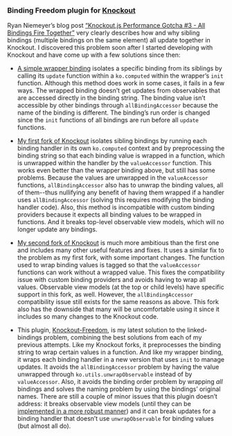 ### **Binding Freedom** plugin for [Knockout](http://knockoutjs.com/)

Ryan Niemeyer’s blog post [“Knockout.js Performance Gotcha #3 - All Bindings Fire Together”](http://www.knockmeout.net/2012/06/knockoutjs-performance-gotcha-3-all-bindings.html) very clearly describes how and why sibling bindings (multiple bindings on the same element) all update together in Knockout. I discovered this problem soon after I started developing with Knockout and have come up with a few solutions since then:

* [A simple wrapper binding](https://github.com/SteveSanderson/knockout/wiki/Bindings---async) isolates a specific binding from its siblings by calling its `update` function within a `ko.computed` within the wrapper’s `init` function. Although this method does work in some cases, it fails in a few ways. The wrapped binding doesn’t get updates from observables that are accessed directly in the binding string. The binding value isn’t accessible by other bindings through `allBindingAccessor` because the name of the binding is different. The binding’s run order is changed since the `init` functions of all bindings are run before all `update` functions.

* [My first fork of Knockout](https://github.com/mbest/knockout/tree/async_bindings) isolates sibling bindings by running each binding handler in its own `ko.computed` context and by preprocessing the binding string so that each binding value is wrapped in a function, which is unwrapped within the handler by the `valueAccessor` function. This works even better than the wrapper binding above, but still has some problems. Because the values are unwrapped in the `valueAccessor` functions, `allBindingAccessor` also has to unwrap the binding values, all of them--thus nullifying any benefit of having them wrapped if a handler uses `allBindingAccessor` (solving this requires modifying the binding handler code). Also, this method is incompatible with custom binding providers because it expects all binding values to be wrapped in functions. And it breaks top-level observable view models, which will no longer update any bindings.

* [My second fork of Knockout](https://github.com/mbest/knockout/tree/smart-binding) is much more ambitious than the first one and includes many other useful features and fixes. It uses a similar fix to the problem as my first fork, with some important changes. The function used to wrap binding values is tagged so that the `valueAccessor` functions can work without a wrapped value. This fixes the compatibility issue with custom binding providers and avoids having to wrap all values. Observable view models (at the top or child levels) have specific support in this fork, as well. However, the `allBindingAccessor` compatibility issue still exists for the same reasons as above. This fork also has the downside that many will be uncomfortable using it since it includes so many changes to the Knockout code.

* This plugin, [Knockout-Freedom](https://github.com/mbest/knockout-freedom), is my latest solution to the linked-bindings problem, combining the best solutions from each of my previous attempts. Like my Knockout forks, it preprocesses the binding string to wrap certain values in a function. And like my wrapper binding, it wraps each binding handler in a new version that uses `init` to manage updates. It avoids the `allBindingAccessor` problem by having the value unwrapped through `ko.utils.unwrapObservable` instead of by `valueAccessor`. Also, it avoids the binding order problem by wrapping *all* bindings and solves the naming problem by using the bindings’ original names. There are still a couple of minor issues that this plugin doesn’t address: it breaks observable view models (until they can be [implemented in a more robust manner](https://github.com/SteveSanderson/knockout/issues/485)) and it can break updates for a binding handler that doesn’t use `unwrapObservable` for binding values (but almost all do).
